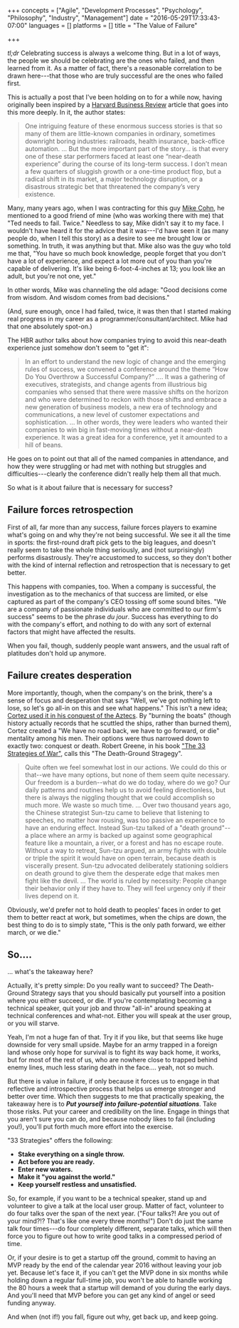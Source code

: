 +++
concepts = ["Agile", "Development Processes", "Psychology", "Philosophy", "Industry", "Management"]
date = "2016-05-29T17:33:43-07:00"
languages = []
platforms = []
title = "The Value of Failure"

+++

*tl;dr* Celebrating success is always a welcome thing. But in a lot of ways,
the people we should be celebrating are the ones who failed, and then learned
from it. As a matter of fact, there's a reasonable correlation to be drawn
here---that those who are truly successful are the ones who failed first.

<!--more-->

This is actually a post that I've been holding on to for a while now,
having originally been inspired by a 
[Harvard Business Review](https://hbr.org/2016/03/companies-cant-be-great-unless-theyve-almost-failed)
article that goes into this more deeply. In it, the author states:

> One intriguing feature of these enormous success stories is that so many of
> them are little-known companies in ordinary, sometimes downright boring
> industries: railroads, health insurance, back-office automation. ... 
> But the more important part of the story... is that every one of these star 
> performers faced at least one “near-death experience” during the course of 
> its long-term success. I don’t mean a few quarters of sluggish growth or a 
> one-time product flop, but a radical shift in its market, a major technology 
> disruption, or a disastrous strategic bet that threatened the company’s 
> very existence.

Many, many years ago, when I was contracting for this guy 
[Mike Cohn](https://www.mountaingoatsoftware.com/), he mentioned to a good
friend of mine (who was working there with me) that "Ted needs to fail. Twice."
Needless to say, Mike didn't say it to my face. I wouldn't have heard it for the
advice that it was---I'd have seen it (as many people do, when I tell this story)
as a desire to see me brought low or something. In truth, it was anything but that.
Mike also was the guy who told me that, "You have so much book knowledge, people forget
that you don't have a lot of experience, and expect a lot more out of you than
you're capable of delivering. It's like being 6-foot-4-inches at 13; you look
like an adult, but you're not one, yet."

In other words, Mike was channeling the old adage: "Good decisions come from wisdom.
And wisdom comes from bad decisions."

(And, sure enough, once I had failed, twice, it was then that I started making real
progress in my career as a programmer/consultant/architect. Mike had that one
absolutely spot-on.)

The HBR author talks about how companies trying to avoid this near-death experience
just somehow don't seem to "get it":

> In an effort to understand the new logic of change and the emerging rules of 
> success, we convened a conference around the theme “How Do You Overthrow a Successful 
> Company?” .... It was a gathering of executives, strategists, and change agents 
> from illustrious big companies who sensed that there were massive shifts on the 
> horizon and who were determined to reckon with those shifts and embrace a new 
> generation of business models, a new era of technology and communications, a new 
> level of customer expectations and sophistication. ... In other words, they were 
> leaders who wanted their companies to win big in fast-moving times without a 
> near-death experience. It was a great idea for a conference, yet it amounted to 
> a hill of beans. 

He goes on to point out that all of the named companies in attendance, and how they
were struggling or had met with nothing but struggles and difficulties---clearly the
conference didn't really help them all that much.

So what is it about failure that is necessary for success?

## Failure forces retrospection
First of all, far more than any success, failure forces players to examine what's
going on and why they're not being successful. We see it all the time in sports:
the first-round draft pick gets to the big leagues, and doesn't really seem to take
the whole thing seriously, and (not surprisingly) performs disastrously. They're
accustomed to success, so they don't bother with the kind of internal reflection
and retrospection that is necessary to get better.

This happens with companies, too. When a company is successful, the investigation
as to the mechanics of that success are limited, or else captured as part of the
company's CEO tossing off some sound bites. "We are a company of passionate individuals
who are committed to our firm's success" seems to be the phrase *du jour*. Success
has everything to do with the company's effort, and nothing to do with any sort of
external factors that might have affected the results.

When you fail, though, suddenly people want answers, and the usual raft of platitudes
don't hold up anymore.

## Failure creates desperation
More importantly, though, when the company's on the brink, there's a sense of focus
and desperation that says "Well, we've got nothing left to lose, so let's go all-in
on this and see what happens." This isn't a new idea; [Cortez used it in his conquest
of the Aztecs](https://en.wikipedia.org/wiki/Spanish_conquest_of_the_Aztec_Empire).
By "burning the boats" (though history actually records that he scuttled the ships,
rather than burned them), Cortez created a "We have no road back, we have to go
forward, or die" mentality among his men. Their options were thus narrowed down to
exactly two: conquest or death. Robert Greene, in his book ["The 33 Strategies of
War"](https://www.amazon.com/Strategies-War-Joost-Elffers-Books-ebook/dp/B000W9149K),
calls this "The Death-Ground Stragegy".

> Quite often we feel somewhat lost in our actions. We could do this or that--we 
> have many options, but none of them seem quite necessary. Our freedom is a 
> burden--what do we do today, where do we go? Our daily patterns and routines help 
> us to avoid feeling directionless, but there is always the niggling thought that 
> we could accomplish so much more. We waste so much time. ... 
> Over two thousand years ago, the Chinese strategist Sun-tzu came to believe that 
> listening to speeches, no matter how rousing, was too passive an experience to
> have an enduring effect. Instead Sun-tzu talked of a "death ground"--a place where 
> an army is backed up against some geographical feature like a mountain, a
> river, or a forest and has no escape route. Without a way to retreat, Sun-tzu 
> argued, an army fights with double or triple the spirit it would have on open
> terrain, because death is viscerally present. Sun-tzu advocated deliberately 
> stationing soldiers on death ground to give them the desperate edge that makes 
> men fight like the devil. ... The world is ruled by necessity: People change 
> their behavior only if they have to. They will feel urgency only if their lives 
> depend on it.

Obviously, we'd prefer not to hold death to peoples' faces in order to get them
to better react at work, but sometimes, when the chips are down, the best thing to
do is to simply state, "This is the only path forward, we either march, or we die."

## So....
... what's the takeaway here?

Actually, it's pretty simple: Do you really want to succeed? The Death-Ground
Strategy says that you should basically put yourself into a position where you
either succeed, or die. If you're contemplating becoming a technical speaker,
quit your job and throw "all-in" around speaking at technical conferences and
what-not. Either you will speak at the user group, or you will starve.

Yeah, I'm not a huge fan of that. Try it if you like, but that seems like huge
downside for very small upside. Maybe for an army trapped in a foreign land
whose only hope for survival is to fight its way back home, it works, but for
most of the rest of us, who are nowhere close to trapped behind enemy lines,
much less staring death in the face.... yeah, not so much.

But there is value in failure, if only because it forces us to engage in that
reflective and introspective process that helps us emerge stronger and better
over time. Which then suggests to me that practically speaking, the takeaway
here is to ***Put yourself into failure-potential situations***. Take those
risks. Put your career and credibility on the line. Engage in things that you
aren't sure you can do, and because nobody likes to fail (including you!),
you'll put forth much more effort into the exercise.

"33 Strategies" offers the following:

* **Stake everything on a single throw.**
* **Act before you are ready.**
* **Enter new waters.**
* **Make it "you against the world."**
* **Keep yourself restless and unsatisfied.**

So, for example, if you want to be a technical speaker, stand up and volunteer
to give a talk at the local user group. Matter of fact, volunteer to do four
talks over the span of the next year. ("Four talks?! Are you out of your 
mind?!? That's like one every three months!") Don't do just the same talk
four times---do four completely different, separate talks, which will then
force you to figure out how to write good talks in a compressed period of time.

Or, if your desire is to get a startup off the ground, commit to having an
MVP ready by the end of the calendar year 2016 without leaving your job yet.
Because let's face it, if you can't get the MVP done in six months while 
holding down a regular full-time job, you won't be able to handle working the
80 hours a week that a startup will demand of you during the early days.
And you'll need that MVP before you can get any kind of angel or seed funding
anyway.

And when (not if!) you fall, figure out why, get back up, and keep going.
